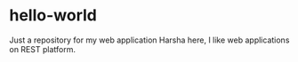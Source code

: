 # hello-world
Just a repository for my web application
Harsha here, I like web applications on REST platform.
